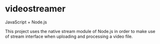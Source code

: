 # videostreamer
JavaScript + Node.js

This project uses the native stream module of Node.js in order to make use of stream interface when uploading and processing a video file.
